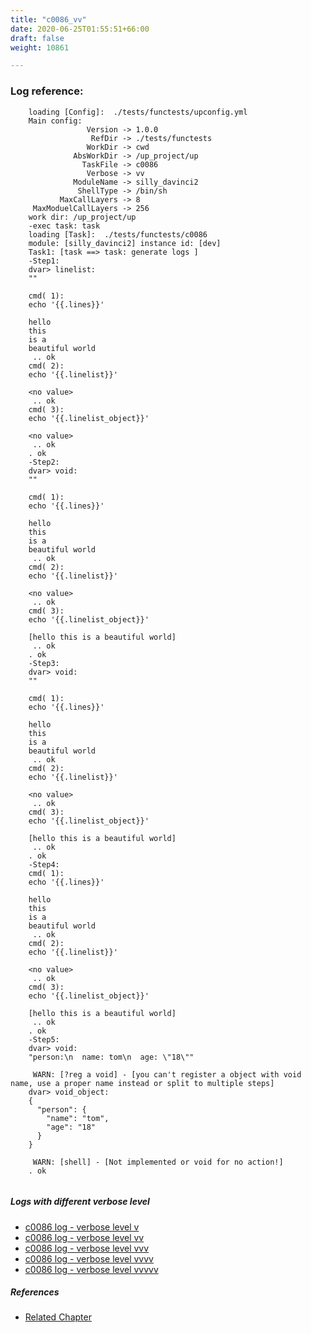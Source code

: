 ```yaml
---
title: "c0086_vv"
date: 2020-06-25T01:55:51+66:00
draft: false
weight: 10861

---
```


### Log reference: <no value>

```
    loading [Config]:  ./tests/functests/upconfig.yml
    Main config:
                 Version -> 1.0.0
                  RefDir -> ./tests/functests
                 WorkDir -> cwd
              AbsWorkDir -> /up_project/up
                TaskFile -> c0086
                 Verbose -> vv
              ModuleName -> silly_davinci2
               ShellType -> /bin/sh
           MaxCallLayers -> 8
     MaxModuelCallLayers -> 256
    work dir: /up_project/up
    -exec task: task
    loading [Task]:  ./tests/functests/c0086
    module: [silly_davinci2] instance id: [dev]
    Task1: [task ==> task: generate logs ]
    -Step1:
    dvar> linelist:
    ""
    
    cmd( 1):
    echo '{{.lines}}'
    
    hello
    this
    is a
    beautiful world
     .. ok
    cmd( 2):
    echo '{{.linelist}}'
    
    <no value>
     .. ok
    cmd( 3):
    echo '{{.linelist_object}}'
    
    <no value>
     .. ok
    . ok
    -Step2:
    dvar> void:
    ""
    
    cmd( 1):
    echo '{{.lines}}'
    
    hello
    this
    is a
    beautiful world
     .. ok
    cmd( 2):
    echo '{{.linelist}}'
    
    <no value>
     .. ok
    cmd( 3):
    echo '{{.linelist_object}}'
    
    [hello this is a beautiful world]
     .. ok
    . ok
    -Step3:
    dvar> void:
    ""
    
    cmd( 1):
    echo '{{.lines}}'
    
    hello
    this
    is a
    beautiful world
     .. ok
    cmd( 2):
    echo '{{.linelist}}'
    
    <no value>
     .. ok
    cmd( 3):
    echo '{{.linelist_object}}'
    
    [hello this is a beautiful world]
     .. ok
    . ok
    -Step4:
    cmd( 1):
    echo '{{.lines}}'
    
    hello
    this
    is a
    beautiful world
     .. ok
    cmd( 2):
    echo '{{.linelist}}'
    
    <no value>
     .. ok
    cmd( 3):
    echo '{{.linelist_object}}'
    
    [hello this is a beautiful world]
     .. ok
    . ok
    -Step5:
    dvar> void:
    "person:\n  name: tom\n  age: \"18\""
    
     WARN: [?reg a void] - [you can't register a object with void name, use a proper name instead or split to multiple steps]
    dvar> void_object:
    {
      "person": {
        "name": "tom",
        "age": "18"
      }
    }
    
     WARN: [shell] - [Not implemented or void for no action!]
    . ok
    
```

##### Logs with different verbose level
* [c0086 log - verbose level v](../../logs/c0086_v)
* [c0086 log - verbose level vv](../../logs/c0086_vv)
* [c0086 log - verbose level vvv](../../logs/c0086_vvv)
* [c0086 log - verbose level vvvv](../../logs/c0086_vvvv)
* [c0086 log - verbose level vvvvv](../../logs/c0086_vvvvv)

##### References
* [Related Chapter](../../dvars/c0086)
